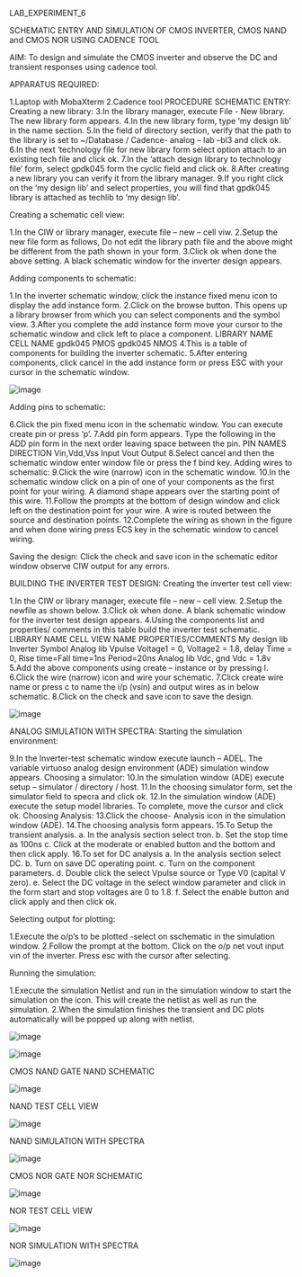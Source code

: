 LAB_EXPERIMENT_6

SCHEMATIC ENTRY AND SIMULATION OF CMOS INVERTER, CMOS NAND and CMOS NOR USING CADENCE TOOL

AIM: To design and simulate the CMOS inverter and observe the DC and transient responses using cadence tool.

APPARATUS REQUIRED:

1.Laptop with MobaXterm
2.Cadence tool PROCEDURE SCHEMATIC ENTRY: Creating a new library:
3.In the library manager, execute File - New library. The new library form appears.
4.In the new library form, type ‘my design lib’ in the name section.
5.In the field of directory section, verify that the path to the library is set to ~/Database / Cadence- analog – lab –bl3 and click ok.
6.In the next ‘technology file for new library form select option attach to an existing tech file and click ok.
7.In the ‘attach design library to technology file’ form, select gpdk045 form the cyclic field and click ok.
8.After creating a new library you can verify it from the library manager.
9.If you right click on the ‘my design lib’ and select properties, you will find that gpdk045 library is attached as techlib to ‘my design lib’.

Creating a schematic cell view:

1.In the CIW or library manager, execute file – new – cell viw.
2.Setup the new file form as follows, Do not edit the library path file and the above might be different from the path shown in your form.
3.Click ok when done the above setting. A black schematic window for the inverter design appears.

Adding components to schematic:

1.In the inverter schematic window, click the instance fixed menu icon to display the add instance form.
2.Click on the browse button. This opens up a library browser from which you can select components and the symbol view.
3.After you complete the add instance form move your cursor to the schematic window and click left to place a component. LIBRARY NAME CELL NAME gpdk045 PMOS gpdk045 NMOS
4.This is a table of components for building the inverter schematic.
5.After entering components, click cancel in the add instance form or press ESC with your cursor in the schematic window.

![image](https://github.com/devasrimathi2004/VLSI-LAB-EXP-6/assets/166363441/0d1f7cc8-a424-4b97-a515-023b32a7cc6d)

Adding pins to schematic:

6.Click the pin fixed menu icon in the schematic window. You can execute create pin or press ‘p’.
7.Add pin form appears. Type the following in the ADD pin form in the next order leaving space between the pin. PIN NAMES DIRECTION Vin,Vdd,Vss Input Vout Output
8.Select cancel and then the schematic window enter window file or press the f bind key. Adding wires to schematic:
9.Click the wire (narrow) icon in the schematic window.
10.In the schematic window click on a pin of one of your components as the first point for your wiring. A diamond shape appears over the starting point of this wire.
11.Follow the prompts at the bottom of design window and click left on the destination point for your wire. A wire is routed between the source and destination points.
12.Complete the wiring as shown in the figure and when done wiring press ECS key in the schematic window to cancel wiring.

Saving the design: Click the check and save icon in the schematic editor window observe CIW output for any errors.

BUILDING THE INVERTER TEST DESIGN: Creating the inverter test cell view:

1.In the CIW or library manager, execute file – new – cell view.
2.Setup the newfile as shown below.
3.Click ok when done. A blank schematic window for the inverter test design appears.
4.Using the components list and properties/ comments in this table build the inverter test schematic. LIBRARY NAME CELL VIEW NAME PROPERTIES/COMMENTS My design lib Inverter Symbol Analog lib Vpulse Voltage1 = 0, Voltage2 = 1.8, delay Time = 0, Rise time=Fall time=1ns Period=20ns Analog lib Vdc, gnd Vdc = 1.8v
5.Add the above components using create – instance or by pressing I.
6.Click the wire (narrow) icon and wire your schematic.
7.Click create wire name or press c to name the i/p (vsin) and output wires as in below schematic.
8.Click on the check and save icon to save the design.

![image](https://github.com/devasrimathi2004/VLSI-LAB-EXP-6/assets/166363441/aa177665-a84b-4225-b929-b7c83fe90ce9)

ANALOG SIMULATION WITH SPECTRA: Starting the simulation environment:

9.In the Inverter-test schematic window execute launch – ADEL. The variable virtuoso analog design environment (ADE) simulation window appears. Choosing a simulator:
10.In the simulation window (ADE) execute setup – simulator / directory / host.
11.In the choosing simulator form, set the simulator field to specra and click ok.
12.In the simulation window (ADE) execute the setup model libraries. To complete, move the cursor and click ok. Choosing Analysis:
13.Click the choose- Analysis icon in the simulation window (ADE).
14.The choosing analysis form appears.
15.To Setup the transient analysis. a. In the analysis section select tron. b. Set the stop time as 100ns c. Click at the moderate or enabled button and the bottom and then click apply.
16.To set for DC analysis a. In the analysis section select DC. b. Turn on save DC operating point. c. Turn on the component parameters. d. Double click the select Vpulse source or Type V0 (capital V zero). e. Select the DC voltage in the select window parameter and click in the form start and stop voltages are 0 to 1.8. f. Select the enable button and click apply and then click ok.

Selecting output for plotting:

1.Execute the o/p’s to be plotted -select on sschematic in the simulation window.
2.Follow the prompt at the bottom. Click on the o/p net vout input vin of the inverter. Press esc with the cursor after selecting.

Running the simulation:

1.Execute the simulation Netlist and run in the simulation window to start the simulation on the icon. This will create the netlist as well as run the simulation.
2.When the simulation finishes the transient and DC plots automatically will be popped up along with netlist.

![image](https://github.com/devasrimathi2004/VLSI-LAB-EXP-6/assets/166363441/bb83d164-f80a-499c-89ba-f08db0697639)

![image](https://github.com/devasrimathi2004/VLSI-LAB-EXP-6/assets/166363441/87cc296e-7929-4ddd-acf6-ec469a761f6a)

CMOS NAND GATE NAND SCHEMATIC

![image](https://github.com/devasrimathi2004/VLSI-LAB-EXP-6/assets/166363441/9e3d8de5-9309-482e-8242-e841c36d3229)

NAND TEST CELL VIEW

![image](https://github.com/devasrimathi2004/VLSI-LAB-EXP-6/assets/166363441/0e328d7d-29f4-4ce7-8212-1639de5a9986)

NAND SIMULATION WITH SPECTRA

![image](https://github.com/devasrimathi2004/VLSI-LAB-EXP-6/assets/166363441/e7f77819-ea1c-4b9c-ab6a-779ae3e215be)

CMOS NOR GATE NOR SCHEMATIC

![image](https://github.com/devasrimathi2004/VLSI-LAB-EXP-6/assets/166363441/547d1a22-19bc-4b4c-9a51-16fb9889c6c4)

NOR TEST CELL VIEW

![image](https://github.com/devasrimathi2004/VLSI-LAB-EXP-6/assets/166363441/4ff81961-76dc-4e7a-b520-2dad4e8d8a78)

NOR SIMULATION WITH SPECTRA

![image](https://github.com/devasrimathi2004/VLSI-LAB-EXP-6/assets/166363441/a22f7d7a-cc6e-482b-84be-e6e7fb7c140b)



